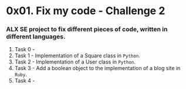 <h1>0x01. Fix my code - Challenge 2</h1>

<h3>ALX SE project to fix different pieces of code, written in different languages.</h3>

<ol>
<li>Task 0 - </li>
<li>Task 1 - Implementation of a Square class in <code>Python</code>.</li>
<li>Task 2 - Implementation of a User class in <code>Python</code>.</li>
<li>Task 3 - Add a boolean object to the implementation of a blog site in <code>Ruby</code>.</li>
<li>Task 4 - </li>
</ol>
